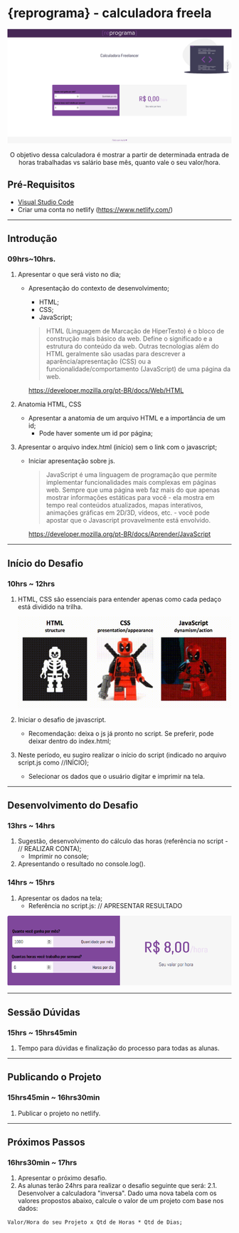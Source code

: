 # {reprograma} - calculadora freela

<p align="center">
  <img src=".github/docs/fullpage.png"/>
	
  <p align="center">
  O objetivo dessa calculadora é mostrar a partir de determinada entrada de horas trabalhadas vs salário base mês, quanto vale o seu valor/hora.
  </p>
  
</p>

## Pré-Requisitos

  - [Visual Studio Code](https://code.visualstudio.com/)
  - Criar uma conta no netlify (https://www.netlify.com/)

---

## Introdução

### 09hrs~10hrs.

1. Apresentar o que será visto no dia;
	- Apresentação do contexto de desenvolvimento;
		- HTML;
		- CSS;
		- JavaScript;
		
		> HTML (Linguagem de Marcação de HiperTexto) é o bloco de construção mais básico da web. Define o significado e a estrutura do conteúdo da web. Outras tecnologias além do HTML geralmente são usadas para descrever a aparência/apresentação (CSS) ou a funcionalidade/comportamento (JavaScript) de uma página da web.

		https://developer.mozilla.org/pt-BR/docs/Web/HTML

2. Anatomia HTML, CSS
	- Apresentar a anatomia de um arquivo HTML e a importância de um id;
		- Pode haver somente um id por página;

3. Apresentar o arquivo index.html (início) sem o link com o javascript;
	- Iniciar apresentação sobre js.
		> JavaScript é uma linguagem de programação que permite implementar funcionalidades mais complexas em páginas web. Sempre que uma página web faz mais do que apenas mostrar informações estáticas para você - ela mostra em tempo real conteúdos atualizados, mapas interativos, animações gráficas em 2D/3D, vídeos, etc. -  você pode apostar que o Javascript provavelmente está envolvido.

		https://developer.mozilla.org/pt-BR/docs/Aprender/JavaScript

---

## Início do Desafio

### 10hrs ~ 12hrs

1. HTML, CSS são essenciais para entender apenas como cada pedaço está dividido na trilha.

	![](.github/docs/deadpool.gif)

2. Iniciar o desafio de javascript.
	- Recomendação: deixa o js já pronto no script. Se preferir, pode deixar dentro do index.html;
3. Neste período, eu sugiro realizar o início do script (indicado no arquivo script.js como //INÍCIO);
	- Selecionar os dados que o usuário digitar e imprimir na tela.

---

## Desenvolvimento do Desafio

### 13hrs ~ 14hrs

1. Sugestão, desenvolvimento do cálculo das horas (referência no script - // REALIZAR CONTA);
	- Imprimir no console;
2. Apresentando o resultado no console.log().

### 14hrs ~ 15hrs

1. Apresentar os dados na tela;
	- Referência no script.js: // APRESENTAR RESULTADO

<img src=".github/docs/calculator.png"/>

---

## Sessão Dúvidas

### 15hrs ~ 15hrs45min

1. Tempo para dúvidas e finalização do processo para todas as alunas.

---

## Publicando o Projeto

### 15hrs45min ~ 16hrs30min

1. Publicar o projeto no netlify.

---

## Próximos Passos

### 16hrs30min ~ 17hrs

1. Apresentar o próximo desafio.
2. As alunas terão 24hrs para realizar o desafio seguinte que será:
2.1. Desenvolver a calculadora "inversa".
Dado uma nova tabela com os valores propostos abaixo, calcule o valor de um projeto com base nos dados:

```
Valor/Hora do seu Projeto x Qtd de Horas * Qtd de Dias;
```

